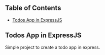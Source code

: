## Table of Contents
- [Todos App in ExpressJS](#todos-app-in-expressjs)

## Todos App in ExpressJS
Simple project to create a todo app in express.
